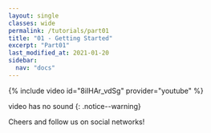 ```yaml
---
layout: single
classes: wide
permalink: /tutorials/part01
title: "01 - Getting Started"
excerpt: "Part01"
last_modified_at: 2021-01-20
sidebar:
  nav: "docs"
---
```


{% include video id="8iIHAr_vdSg" provider="youtube" %}

video has no sound
{: .notice--warning}

Cheers and follow us on social networks!
